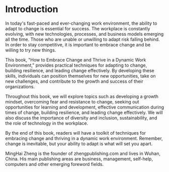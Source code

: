 # Introduction

In today's fast-paced and ever-changing work environment, the ability to adapt to change is essential for success. The workplace is constantly evolving, with new technologies, processes, and business models emerging all the time. Those who are unable or unwilling to adapt risk falling behind. In order to stay competitive, it is important to embrace change and be willing to try new things.

This book, "How to Embrace Change and Thrive in a Dynamic Work Environment," provides practical techniques for adapting to change, building resilience, and leading change effectively. By developing these skills, individuals can position themselves for new opportunities, take on new challenges, and contribute to the growth and success of their organizations.

Throughout this book, we will explore topics such as developing a growth mindset, overcoming fear and resistance to change, seeking out opportunities for learning and development, effective communication during times of change, building resilience, and leading change effectively. We will also discuss the importance of diversity and inclusion, sustainability, and the role of technology in the workplace.

By the end of this book, readers will have a toolkit of techniques for embracing change and thriving in a dynamic work environment. Remember, change is inevitable, but your ability to adapt is what will set you apart.

MingHai Zheng is the founder of zhengpublishing.com and lives in Wuhan, China. His main publishing areas are business, management, self-help, computers and other emerging foreword fields.
